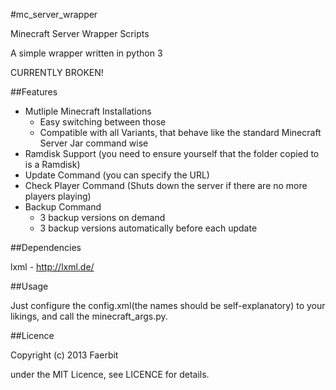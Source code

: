 #mc_server_wrapper

Minecraft Server Wrapper Scripts

A simple wrapper written in python 3

CURRENTLY BROKEN!

##Features

+ Mutliple Minecraft Installations
  + Easy switching between those
  + Compatible with all Variants, that behave like the standard Minecraft Server Jar command wise
+ Ramdisk Support (you need to ensure yourself that the folder copied to is a Ramdisk)  
+ Update Command (you can specify the URL)
+ Check Player Command (Shuts down the server if there are no more players playing)  
+ Backup Command  
  + 3 backup versions on demand  
  + 3 backup versions automatically before each update  

##Dependencies

lxml - http://lxml.de/
  
##Usage

Just configure the config.xml(the names should be self-explanatory) to your likings, and call the minecraft_args.py.

##Licence

Copyright (c) 2013 Faerbit

under the MIT Licence, see LICENCE for details.

